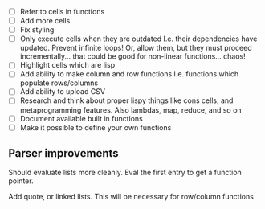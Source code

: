 - [ ] Refer to cells in functions
- [ ] Add more cells
- [ ] Fix styling
- [ ] Only execute cells when they are outdated
  I.e. their dependencies have updated.
  Prevent infinite loops!
  Or, allow them, but they must proceed incrementally... that could be good for non-linear functions... chaos!
- [ ] Highlight cells which are lisp
- [ ] Add ability to make column and row functions
  I.e. functions which populate rows/columns
- [ ] Add ability to upload CSV
- [ ] Research and think about proper lispy things like cons cells,
  and metaprogramming features.
  Also lambdas, map, reduce, and so on
- [ ] Document available built in functions
- [ ] Make it possible to define your own functions

## Parser improvements

Should evaluate lists more cleanly. Eval the first entry to get a function pointer.

Add quote, or linked lists. This will be necessary for row/column functions